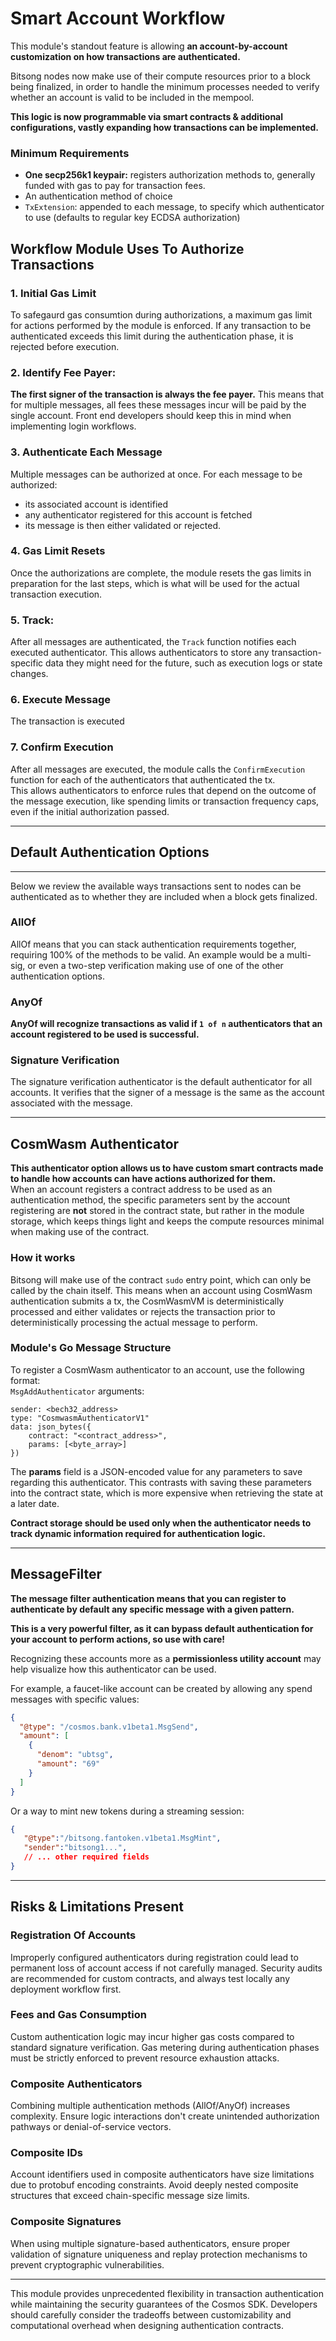 # Smart Account Workflow

This module's standout feature is allowing **an account-by-account customization on how transactions are authenticated.**

Bitsong nodes now make use of their compute resources prior to a block being finalized, in order to handle the minimum processes needed to verify whether an account is valid to be included in the mempool.

**This logic is now programmable via smart contracts & additional configurations, vastly expanding how transactions can be implemented.**

### Minimum Requirements
- **One secp256k1 keypair:** registers authorization methods to, generally funded with gas to pay for transaction fees.
- An authentication method of choice
- `TxExtension`: appended to each message, to specify which authenticator to use (defaults to regular key ECDSA authorization)

## Workflow Module Uses To Authorize Transactions

### 1. Initial Gas Limit  
To safegaurd gas consumtion during authorizations, a maximum gas limit for actions performed by the module is enforced. If any transaction to be authenticated exceeds this limit during the authentication phase, it is rejected before execution.

### 2. Identify Fee Payer:  
**The first signer of the transaction is always the fee payer.** This means that for multiple messages, all fees these messages incur will be paid by the single account. Front end developers should keep this in mind when implementing login workflows.

### 3. Authenticate Each Message  
Multiple messages can be authorized at once. For each message to be authorized:  
- its associated account is identified  
- any authenticator registered for this account is fetched  
- its message is then either validated or rejected.

### 4. Gas Limit Resets  
Once the authorizations are complete, the module resets the gas limits in preparation for the last steps, which is what will be used for the actual transaction execution.

### 5. **Track**:  
After all messages are authenticated, the `Track` function notifies each executed authenticator. This allows authenticators to store any transaction-specific data they might need for the future, such as execution logs or state changes.

### 6. Execute Message  
The transaction is executed

### 7. Confirm Execution  
After all messages are executed, the module calls the `ConfirmExecution` function for each of the authenticators that authenticated the tx.  
This allows authenticators to enforce rules that depend on the outcome of the message execution, like spending limits or transaction frequency caps, even if the initial authorization passed.

---

## Default Authentication Options  
___  
Below we review the available ways transactions sent to nodes can be authenticated as to whether they are included when a block gets finalized.

### AllOf  
AllOf means that you can stack authentication requirements together, requiring 100% of the methods to be valid. An example would be a multi-sig, or even a two-step verification making use of one of the other authentication options.

### AnyOf  
**AnyOf will recognize transactions as valid if `1 of n` authenticators that an account registered to be used is successful.**

### Signature Verification  
The signature verification authenticator is the default authenticator for all accounts. It verifies that the signer of a message is the same as the account associated with the message.

---

## CosmWasm Authenticator  

**This authenticator option allows us to have custom smart contracts made to handle how accounts can have actions authorized for them.**  
When an account registers a contract address to be used as an authentication method, the specific parameters sent by the account registering are **not** stored in the contract state, but rather in the module storage, which keeps things light and keeps the compute resources minimal when making use of the contract.  

### How it works  
Bitsong will make use of the contract `sudo` entry point, which can only be called by the chain itself. This means when an account using CosmWasm authentication submits a tx, the CosmWasmVM is deterministically processed and either validates or rejects the transaction prior to deterministically processing the actual message to perform.

### Module's Go Message Structure  
To register a CosmWasm authenticator to an account, use the following format:  
`MsgAddAuthenticator` arguments:
```text
sender: <bech32_address>  
type: "CosmwasmAuthenticatorV1"  
data: json_bytes({  
    contract: "<contract_address>",  
    params: [<byte_array>]  
})
```

The **params** field is a JSON-encoded value for any parameters to save regarding this authenticator. This contrasts with saving these parameters into the contract state, which is more expensive when retrieving the state at a later date.  

**Contract storage should be used only when the authenticator needs to track dynamic information required for authentication logic.**

---

## MessageFilter  

**The message filter authentication means that you can register to authenticate by default any specific message with a given pattern.**  

**This is a very powerful filter, as it can bypass default authentication for your account to perform actions, so use with care!**  

Recognizing these accounts more as a **permissionless utility account** may help visualize how this authenticator can be used.  

For example, a faucet-like account can be created by allowing any spend messages with specific values:  
```json
{
  "@type": "/cosmos.bank.v1beta1.MsgSend",
  "amount": [
    {
      "denom": "ubtsg",
      "amount": "69"
    }
  ]
}
```

Or a way to mint new tokens during a streaming session:  
```json
{
   "@type":"/bitsong.fantoken.v1beta1.MsgMint",
   "sender":"bitsong1...", 
   // ... other required fields
}
```

---

## Risks & Limitations Present  

### Registration Of Accounts  
Improperly configured authenticators during registration could lead to permanent loss of account access if not carefully managed. Security audits are recommended for custom contracts, and always test locally any deployment workflow first.

### Fees and Gas Consumption  
Custom authentication logic may incur higher gas costs compared to standard signature verification. Gas metering during authentication phases must be strictly enforced to prevent resource exhaustion attacks.

### Composite Authenticators  
Combining multiple authentication methods (AllOf/AnyOf) increases complexity. Ensure logic interactions don't create unintended authorization pathways or denial-of-service vectors.

### Composite IDs  
Account identifiers used in composite authenticators have size limitations due to protobuf encoding constraints. Avoid deeply nested composite structures that exceed chain-specific message size limits.

### Composite Signatures  
When using multiple signature-based authenticators, ensure proper validation of signature uniqueness and replay protection mechanisms to prevent cryptographic vulnerabilities.

---

This module provides unprecedented flexibility in transaction authentication while maintaining the security guarantees of the Cosmos SDK. Developers should carefully consider the tradeoffs between customizability and computational overhead when designing authentication contracts.